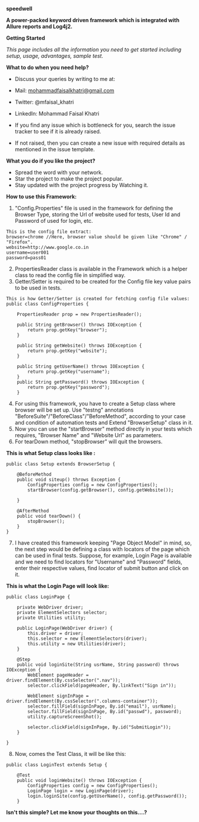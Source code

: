 **speedwell**

**A power-packed keyword driven framework which is integrated with Allure reports and Log4j2.**

**Getting Started**

*This page includes all the information you need to get started including setup, usage, advantages, sample test.*

**What to do when you need help?**
* Discuss your queries by writing to me at: 
* Mail: mohammadfaisalkhatri@gmail.com 
* Twitter: @mfaisal_khatri 
* LinkedIn: Mohammad Faisal Khatri

* If you find any issue which is bottleneck for you, search the issue tracker to see if it is already raised.
* If not raised, then you can create a new issue with required details as mentioned in the issue template.

**What you do if you like the project?**
* Spread the word with your network.
* Star the project to make the project popular.
* Stay updated with the project progress by Watching it.

**How to use this Framework:**
01. "Config.Properties" file is used in the framework for defining the Browser Type, storing the Url of website used for tests, User Id and Password of used for login, etc.

```
This is the config file extract: 
browser=chrome //Here, browser value should be given like "Chrome" / "Firefox".
website=http://www.google.co.in
username=user001
password=pass01
```

02. PropertiesReader class is available in the Framework which is a helper class to read the config file in simplified way.
03. Getter/Setter is required to be created for the Config file key value pairs to be used in tests.

```
This is how Getter/Setter is created for fetching config file values:
public class ConfigProperties {

	PropertiesReader prop = new PropertiesReader();

	public String getBrowser() throws IOException {
		return prop.getKey("browser");
	}

	public String getWebsite() throws IOException {
		return prop.getKey("website");
	}

	public String getUserName() throws IOException {
		return prop.getKey("username");
	}
	public String getPassword() throws IOException {
		return prop.getKey("password");
	}
```

04. For using this framework, you have to create a Setup class where browser will be set up. Use "testng" annotations "BeforeSuite"/"BeforeClass"/"BeforeMethod", according to your case and condition of automation tests and Extend "BrowserSetup" class in it.
05. Now you can use the "startBrowser" method directly in your tests which requires, "Browser Name" and "Website Url" as parameters.
06. For tearDown method, "stopBrowser" will quit the browsers.

**This is what Setup class looks like :**
```
public class Setup extends BrowserSetup {

	@BeforeMethod
	public void siteup() throws Exception {
		ConfigProperties config = new ConfigProperties();
		startBrowser(config.getBrowser(), config.getWebsite());

	}

	@AfterMethod
	public void tearDown() {
		stopBrowser();
	}
}
```

07. I have created this framework keeping "Page Object Model" in mind, so, the next step would be defining a class with locators of the page which can be used in final tests.
Suppose, for example, Login Page is available and we need to find locators for "Username" and "Password" fields, enter their respective values, find locator of submit button and click on it. 

**This is what the Login Page will look like:**

```
public class LoginPage {

	private WebDriver driver;
	private ElementSelectors selector;
	private Utilities utility;

	public LoginPage(WebDriver driver) {
		this.driver = driver;
		this.selector = new ElementSelectors(driver);
		this.utility = new Utilities(driver);
	}

	@Step
	public void loginSite(String usrName, String password) throws IOException {
		WebElement pageHeader = driver.findElement(By.cssSelector(".nav"));
		selector.clickField(pageHeader, By.linkText("Sign in"));

		WebElement signInPage = driver.findElement(By.cssSelector(".columns-container"));
		selector.fillField(signInPage, By.id("email"), usrName);
		selector.fillField(signInPage, By.id("passwd"), password);
		utility.captureScreenShot();

		selector.clickField(signInPage, By.id("SubmitLogin"));
	}

}
```
08. Now, comes the Test Class, it will be like this: 
```
public class LoginTest extends Setup {

	@Test
	public void loginWebsite() throws IOException {
		ConfigProperties config = new ConfigProperties();
		LoginPage login = new LoginPage(driver);
		login.loginSite(config.getUserName(), config.getPassword());
	}
```

**Isn't this simple? Let me know your thoughts on this....?**
